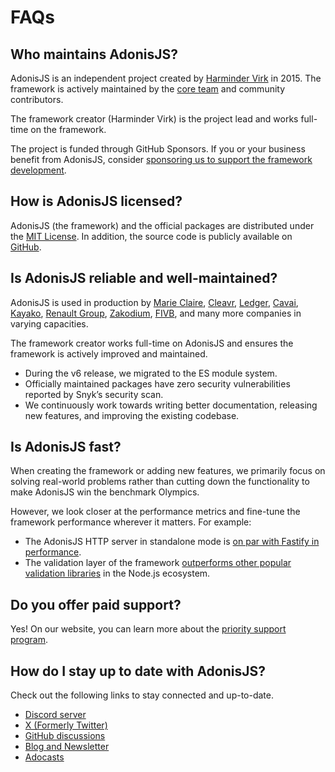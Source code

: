 # FAQs

## Who maintains AdonisJS?

AdonisJS is an independent project created by [Harminder Virk](https://twitter.com/AmanVirk1) in 2015. The framework is actively maintained by the [core team](https://github.com/orgs/adonisjs/people) and community contributors.

The framework creator (Harminder Virk) is the project lead and works full-time on the framework.

The project is funded through GitHub Sponsors. If you or your business benefit from AdonisJS, consider [sponsoring us to support the framework development](https://github.com/sponsors/thetutlage).

## How is AdonisJS licensed?

AdonisJS (the framework) and the official packages are distributed under the [MIT License](https://opensource.org/license/mit/). In addition, the source code is publicly available on [GitHub](https://github.com/adonisjs).

## Is AdonisJS reliable and well-maintained?

AdonisJS is used in production by [Marie Claire](https://www.marieclaire.com/), [Cleavr](https://cleavr.io), [Ledger](https://www.ledger.com/), [Cavai](https://cavai.com), [Kayako](https://kayako.com), [Renault Group](https://www.renaultgroup.com/en/), [Zakodium](https://www.zakodium.com/), [FIVB](https://www.fivb.com), and many more companies in varying capacities.

The framework creator works full-time on AdonisJS and ensures the framework is actively improved and maintained.

- During the v6 release, we migrated to the ES module system.
- Officially maintained packages have zero security vulnerabilities reported by Snyk’s security scan.
- We continuously work towards writing better documentation, releasing new features, and improving the existing codebase. 

## Is AdonisJS fast?

When creating the framework or adding new features, we primarily focus on solving real-world problems rather than cutting down the functionality to make AdonisJS win the benchmark Olympics.

However, we look closer at the performance metrics and fine-tune the framework performance wherever it matters. For example:

- The AdonisJS HTTP server in standalone mode is [on par with Fastify in performance](https://github.com/adonisjs/http-server/blob/main/benchmarks.md). 
- The validation layer of the framework [outperforms other popular validation libraries](https://github.com/vinejs/vine/blob/main/benchmarks.md) in the Node.js ecosystem.

## Do you offer paid support?
Yes! On our website, you can learn more about the [priority support program](https://adonisjs.com/support_program).

## How do I stay up to date with AdonisJS?
Check out the following links to stay connected and up-to-date.

- [Discord server](https://discord.gg/vDcEjq6)
- [X (Formerly Twitter)](https://twitter.com/adonisframework)
- [GitHub discussions](https://github.com/orgs/adonisjs/discussions)
- [Blog and Newsletter](https://adonisjs.com/blog?referrer=adonisjs_docs_faq)
- [Adocasts](https://adocasts.com/?referrer=adonisjs_docs_faq)
